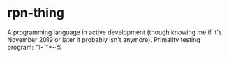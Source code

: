 # rpn-thing
A programming language in active development (though knowing me if it's November 2019 or later it probably isn't anymore).
Primality testing program: "1-`"*~%

